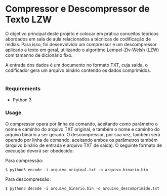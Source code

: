 # Compressor e Descompressor de Texto LZW

O objetivo principal deste projeto é colocar em prática conceitos teóricos abordados em sala de aula relacionados a técnicas de codificação de mídias. Para isso, foi desenvolvido um compressor e um descompressor aplicado a texto em geral, utilizando o algoritmo Lempel-Ziv-Welsh (LZW) com tamanho de dicionário fixo.

A entrada dos dados é um documento no formato TXT, cuja saída, o
codificador gera um arquivo binário contendo os dados comprimidos.
#

### Requirements
* Python 3

### Usage

O compressor opera por linha de comando, aceitando como parâmetro o nome e caminho do arquivo TXT original, e também o nome e caminho do arquivo binário a ser gerado. O descompressor,
por sua vez, também será operado por linha de comando, aceitando ambos os parâmetros também
(arquivo binário de entrada e arquivo TXT de saída). O seguinte formato de execução deverá ser obedecido:

Para compressão:

```
$ python3 encode -i arquivo_original.txt -o arquivo_binario.bin

```
Para descompressão:
```
$ python3 decode -i arquivo_binario.bin -o arquivo_descomprimido.txt

```
